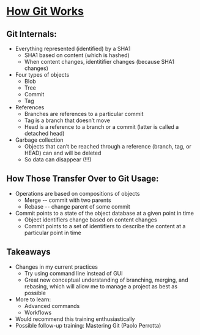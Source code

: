 # [How Git Works](https://www.pluralsight.com/courses/how-git-works)

## Git Internals:

+ Everything represented (identified) by a SHA1
    + SHA1 based on content (which is hashed)
    + When content changes, identitifier changes (because SHA1 changes)
+ Four types of objects
    + Blob
    + Tree
    + Commit
    + Tag
+ References
    + Branches are references to a particular commit
    + Tag is a branch that doesn’t move
    + Head is a reference to a branch or a commit (latter is called a detached head)
+ Garbage collection
    + Objects that can’t be reached through a reference (branch, tag, or HEAD) can and will be deleted
    + So data can disappear (!!!)

## How Those Transfer Over to Git Usage:

+ Operations are based on compositions of objects
    + Merge -- commit with two parents
    + Rebase -- change parent of some commit
+ Commit points to a state of the object database at a given point in time
    + Object identifiers change based on content changes
    + Commit points to a set of identifiers to describe the content at a particular point in time

## Takeaways

+ Changes in my current practices
    + Try using command line instead of GUI
    + Great new conceptual understanding of branching, merging, and rebasing, which will allow me to manage a project as best as possible
+ More to learn:
    + Advanced commands
    + Workflows
+ Would recommend this training enthusiastically
+ Possible follow-up training: Mastering Git (Paolo Perrotta)

